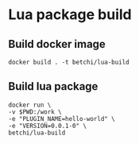 # Lua package build

## Build docker image

```
docker build . -t betchi/lua-build
```

## Build lua package

```
docker run \
-v $PWD:/work \
-e "PLUGIN_NAME=hello-world" \
-e "VERSION=0.0.1-0" \
betchi/lua-build
```


